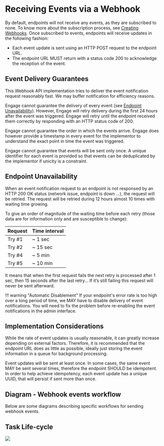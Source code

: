 # Receiving Events via a Webhook

By default, endpoints will not receive any events, as they are subscribed to none. To know more about the subscription process, see [Creating Webhooks](../create/).
Once subscribed to events, endpoints will receive updates in the following fashion:

* Each event update is sent using an HTTP POST request to the endpoint URL.
* The endpoint URL MUST return with a status code 200 to acknowledge the reception of the event.

## Event Delivery Guarantees

This Webhook API implementation tries to deliver the event notification request reasonably fast. We may buffer notification for efficiency reasons.

Engage cannot guarantee the delivery of every event (see [Endpoint Unavailability](#endpoint-unavailability)). However, Engage will retry delivery during the first 24 hours after the event was triggered. Engage will retry until the endpoint received them correctly by responding with an HTTP status code of 200. 

Engage cannot guarantee the order in which the events arrive. Engage does however provide a timestamp in every event for the implementor to understand the exact point in time the event was triggered. 

Engage cannot guarantee that events will be sent only once. A unique identifier for each event is provided so that events can be deduplicated by the implementor if unicity is a constraint.

## Endpoint Unavailability

When an event notification request to an endpoint is not responsed by an HTTP 200 OK status (network issue, endpoint is down ...), the request will be retried. The request will be retried during 12 hours almost 10 times with waiting time growing.

To give an order of magnitude of the waiting time before each retry (those data are for information only and are susceptible to change):

| Request | Time interval | 
|-|-|
| Try #1  | ~ 1 sec |
| Try #2  | ~ 15 sec | 
| Try #4  | ~ 5 min |
| Try #5  | ~ 10 min | 

It means that when the first request fails the next retry is processed after 1 sec, then 15 seconds after the last retry... If it’s still failing this request will never be sent afterward.

!!! warning "Automatic Disablement"
    If your endpoint's error rate is too high over a long period of time, we MAY have to disable delivery of event notifications. You will need to fix the problem before re-enabling the event notifications in the admin interface.

## Implementation Considerations

While the rate of event updates is usually reasonable, it can greatly increase depending on external factors. Therefore, it is recommended that the endpoint URL does as little as possible, ideally just storing the event information in a queue for background processing.

Event updates will be sent at least once. In some cases, the same event MAY be sent several times, therefore the endpoint SHOULD be idempotent. In order to help achieve idempotency, each event update has a unique UUID, that will persist if sent more than once.

## Diagram - Webhook events workflow

Below are some diagrams describing specific workflows for sending webhook events.

## Task Life-cycle

<img class="img-fluid" src="../dimelo_webhook_task-life-cycle_full.png">
